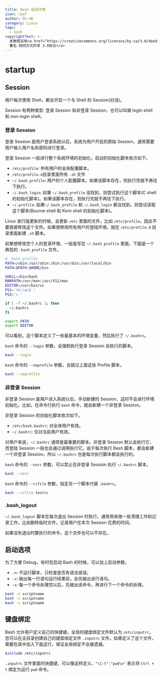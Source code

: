 ```yaml
---
title: Bash 启动环境
icon: leaf
author: 阮一峰
category: Linux
tags:
  - bash
copyrightText: >-
  本教程采用<a href="https://creativecommons.org/licenses/by-sa/3.0/deed.zh">知识共享
  署名-相同方式共享 3.0协议</a>
---
```


# startup

## Session

用户每次使用 Shell，都会开启一个与 Shell 的 Session\(对话\)。

Session 有两种类型: 登录 Session 和非登录 Session，也可以叫做 login shell 和 non-login shell。

### 登录 Session

登录 Session 是用户登录系统以后，系统为用户开启的原始 Session，通常需要用户输入用户名和密码进行登录。

登录 Session 一般进行整个系统环境的初始化，启动的初始化脚本依次如下。

* `/etc/profile`: 所有用户的全局配置脚本。
* `/etc/profile.d`目录里面所有 `.sh` 文件
* `~/.bash_profile`: 用户的个人配置脚本。如果该脚本存在，则执行完就不再往下执行。
* `~/.bash_login`: 如果 `~/.bash_profile` 没找到，则尝试执行这个脚本\(C shell 的初始化脚本\)。如果该脚本存在，则执行完就不再往下执行。
* `~/.profile`: 如果`~/.bash_profile` 和 `~/.bash_login` 都没找到，则尝试读取这个脚本\(Bourne shell 和 Korn shell 的初始化脚本\)。

Linux 发行版更新的时候，会更新 `/etc` 里面的文件，比如 `/etc/profile`，因此不要直接修改这个文件。如果想修改所有用户的登陆环境，就在 `/etc/profile.d` 目录里面新建 `.sh` 脚本。

如果想修改您个人的登录环境，一般是写在 `~/.bash_profile` 里面。下面是一个典型的 `.bash_profile` 文件。

```bash
# .bash_profile
PATH=/sbin:/usr/sbin:/bin:/usr/bin:/usr/local/bin
PATH=$PATH:$HOME/bin

SHELL=/bin/bash
MANPATH=/usr/man:/usr/X11/man
EDITOR=/usr/bin/vi
PS1='\h:\w\$ '
PS2='> '

if [ -f ~/.bashrc ]; then
. ~/.bashrc
fi

export PATH
export EDITOR
```

可以看到，这个脚本定义了一些最基本的环境变量，然后执行了 `~/.bashrc`。

`bash` 命令的 `--login` 参数，会强制执行登录 Session 会执行的脚本。

```bash
bash --login
```

`bash` 命令的 `--noprofile` 参数，会跳过上面这些 Profile 脚本。

```bash
bash --noprofile
```

### 非登录 Session

非登录 Session 是用户进入系统以后，手动新建的 Session，这时不会进行环境初始化。比如，在命令行执行 `bash` 命令，就会新建一个非登录 Session。

非登录 Session 的初始化脚本依次如下。

* `/etc/bash.bashrc`: 对全体用户有效。
* `~/.bashrc`: 仅对当前用户有效。

对用户来说，`~/.bashrc` 通常是最重要的脚本。非登录 Session 默认会执行它，而登陆 Session 一般也会通过调用执行它。由于每次执行 Bash 脚本，都会新建一个非登录 Session，所以 `~/.bashrc` 也是每次执行脚本都会执行的。

`bash` 命令的 `--norc` 参数，可以禁止在非登录 Session 执行 `~/.bashrc` 脚本。

```bash
bash --norc
```

`bash` 命令的 `--rcfile` 参数，指定另一个脚本代替 `.bashrc`。

```bash
bash --rcfile testrc
```

### .bash\_logout

`~/.bash_logout` 脚本在每次退出 Session 时执行，通常用来做一些清理工作和记录工作，比如删除临时文件，记录用户在本次 Session 花费的时间。

如果没有退出时要执行的命令，这个文件也可以不存在。

## 启动选项

为了方便 Debug，有时在启动 Bash 的时候，可以加上启动参数。

* `-n`: 不运行脚本，只检查是否有语法错误。
* `-v`: 输出每一行语句运行结果前，会先输出该行语句。
* `-x`: 每一个命令处理完以后，先输出该命令，再进行下一个命令的处理。

```bash
bash -n scriptname
bash -v scriptname
bash -x scriptname
```

## 键盘绑定

Bash 允许用户定义自己的快捷键。全局的键盘绑定文件默认为 `/etc/inputrc`，您可以在主目录创建自己的键盘绑定文件 `.inputrc` 文件。如果定义了这个文件，需要在其中加入下面这行，保证全局绑定不会被遗漏。

```bash
$include /etc/inputrc
```

`.inputrc` 文件里面的快捷键，可以像这样定义，`"\C-t":"pwd\n"` 表示将 `Ctrl + t` 绑定为运行 `pwd` 命令。

